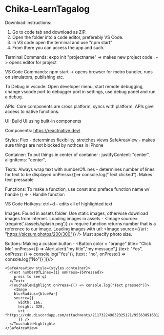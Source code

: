 # Chika-LearnTagalog

Download instructions:
1. Go to code tab and download as ZIP.
2. Open the folder into a code editor, preferebly VS Code. 
3. In VS code open the terminal and use "npm start"
4. From there you can access the app and such.

Terminal Commands:
expo init "projectname" -> makes new project
code . -> opens editor for project

VS Code Commands:
npm start -> opens browser for metro bundler, runs on simulators, publishing etc.

To Debug in vscode:
Open developer menu, start remote debugging, change vscode port to debugger port in 
settings, use debug panel and run a debug.

APIs:
Core components are cross platform, syncs with platform.
APIs give access to native functions.

UI:
Build UI using built-in components


Components:
https://reactnative.dev/

Styles:
Flex - determines flexibility, stretches views
SafeAreaView - makes sure things are not blocked by nothces in iPhone

Container:
To put things in center of container :
justifyContent: "center",
alignItems: "center",

Texts:
Always wrap text with <Text>
numberOfLines - determines number of lines for text to be displayed
onPress={()=> console.log("Text clicked"). Makes text pressable

Functions:
To make a function, use const and preface function name w/ handle
() => - Handle function

VS Code Hotkeys:
ctrl+d - edits all of highlighted text

Images: 
Found in assets folder.
Use static images, otherwise download images from internet.
Loading images in assets - <Image source={require('./assets/splash.png')} />
require function returns number that is a reference to our image.
Loading images with url: <Image source={{uri : "https://picsum.photos/200/300"}} />
Must specify photo size.

Buttons:
Making a custom button - 
      <Button 
        color = "orange"
        title= "Click Me" 
        onPress={() => Alert.alert("my title","my message",[
          {text: "Yes", onPress: () => console.log("Yes")},
          {text : "no", onPress:() => console.log("No")}
        ])}/>


    <SafeAreaView style={styles.container}>
      <Text numberOfLines={1} onPress={bPressed}>
        press to see qt
      </Text>
      <TouchableHighlight onPress={() => console.log("Text pressed")}>
        <Image 
        blurRadius={blueVar}
        source={{
          width: 166,
          height: 328,
          uri : "https://cdn.discordapp.com/attachments/211732249832325121/955638516312862720/deez.PNG"
          }} />
      </TouchableHighlight>
    </SafeAreaView>
